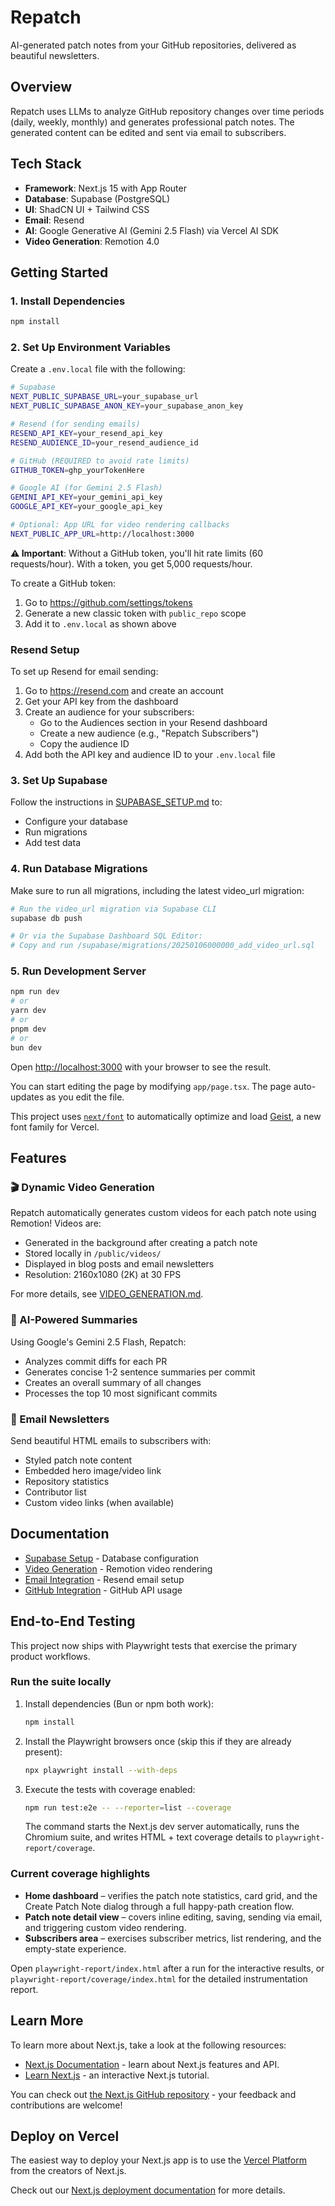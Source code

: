 # Repatch

AI-generated patch notes from your GitHub repositories, delivered as beautiful newsletters.

## Overview

Repatch uses LLMs to analyze GitHub repository changes over time periods (daily, weekly, monthly) and generates professional patch notes. The generated content can be edited and sent via email to subscribers.

## Tech Stack

- **Framework**: Next.js 15 with App Router
- **Database**: Supabase (PostgreSQL)
- **UI**: ShadCN UI + Tailwind CSS
- **Email**: Resend
- **AI**: Google Generative AI (Gemini 2.5 Flash) via Vercel AI SDK
- **Video Generation**: Remotion 4.0

## Getting Started

### 1. Install Dependencies

```bash
npm install
```

### 2. Set Up Environment Variables

Create a `.env.local` file with the following:

```bash
# Supabase
NEXT_PUBLIC_SUPABASE_URL=your_supabase_url
NEXT_PUBLIC_SUPABASE_ANON_KEY=your_supabase_anon_key

# Resend (for sending emails)
RESEND_API_KEY=your_resend_api_key
RESEND_AUDIENCE_ID=your_resend_audience_id

# GitHub (REQUIRED to avoid rate limits)
GITHUB_TOKEN=ghp_yourTokenHere

# Google AI (for Gemini 2.5 Flash)
GEMINI_API_KEY=your_gemini_api_key
GOOGLE_API_KEY=your_google_api_key

# Optional: App URL for video rendering callbacks
NEXT_PUBLIC_APP_URL=http://localhost:3000
```

**⚠️ Important**: Without a GitHub token, you'll hit rate limits (60 requests/hour). With a token, you get 5,000 requests/hour.

To create a GitHub token:

1. Go to https://github.com/settings/tokens
2. Generate a new classic token with `public_repo` scope
3. Add it to `.env.local` as shown above

### Resend Setup

To set up Resend for email sending:

1. Go to https://resend.com and create an account
2. Get your API key from the dashboard
3. Create an audience for your subscribers:
   - Go to the Audiences section in your Resend dashboard
   - Create a new audience (e.g., "Repatch Subscribers")
   - Copy the audience ID
4. Add both the API key and audience ID to your `.env.local` file

### 3. Set Up Supabase

Follow the instructions in [SUPABASE_SETUP.md](./SUPABASE_SETUP.md) to:

- Configure your database
- Run migrations
- Add test data

### 4. Run Database Migrations

Make sure to run all migrations, including the latest video_url migration:

```bash
# Run the video_url migration via Supabase CLI
supabase db push

# Or via the Supabase Dashboard SQL Editor:
# Copy and run /supabase/migrations/20250106000000_add_video_url.sql
```

### 5. Run Development Server

```bash
npm run dev
# or
yarn dev
# or
pnpm dev
# or
bun dev
```

Open [http://localhost:3000](http://localhost:3000) with your browser to see the result.

You can start editing the page by modifying `app/page.tsx`. The page auto-updates as you edit the file.

This project uses [`next/font`](https://nextjs.org/docs/app/building-your-application/optimizing/fonts) to automatically optimize and load [Geist](https://vercel.com/font), a new font family for Vercel.

## Features

### 🎬 Dynamic Video Generation

Repatch automatically generates custom videos for each patch note using Remotion! Videos are:
- Generated in the background after creating a patch note
- Stored locally in `/public/videos/`
- Displayed in blog posts and email newsletters
- Resolution: 2160x1080 (2K) at 30 FPS

For more details, see [VIDEO_GENERATION.md](./VIDEO_GENERATION.md).

### 🤖 AI-Powered Summaries

Using Google's Gemini 2.5 Flash, Repatch:
- Analyzes commit diffs for each PR
- Generates concise 1-2 sentence summaries per commit
- Creates an overall summary of all changes
- Processes the top 10 most significant commits

### 📧 Email Newsletters

Send beautiful HTML emails to subscribers with:
- Styled patch note content
- Embedded hero image/video link
- Repository statistics
- Contributor list
- Custom video links (when available)

## Documentation

- [Supabase Setup](./SUPABASE_SETUP.md) - Database configuration
- [Video Generation](./VIDEO_GENERATION.md) - Remotion video rendering
- [Email Integration](./EMAIL_INTEGRATION.md) - Resend email setup
- [GitHub Integration](./GITHUB_INTEGRATION.md) - GitHub API usage

## End-to-End Testing

This project now ships with Playwright tests that exercise the primary product workflows.

### Run the suite locally

1. Install dependencies (Bun or npm both work):

   ```bash
   npm install
   ```

2. Install the Playwright browsers once (skip this if they are already present):

   ```bash
   npx playwright install --with-deps
   ```

3. Execute the tests with coverage enabled:

   ```bash
   npm run test:e2e -- --reporter=list --coverage
   ```

   The command starts the Next.js dev server automatically, runs the Chromium suite, and writes HTML + text coverage details to `playwright-report/coverage`.

### Current coverage highlights

- **Home dashboard** – verifies the patch note statistics, card grid, and the Create Patch Note dialog through a full happy-path creation flow.
- **Patch note detail view** – covers inline editing, saving, sending via email, and triggering custom video rendering.
- **Subscribers area** – exercises subscriber metrics, list rendering, and the empty-state experience.

Open `playwright-report/index.html` after a run for the interactive results, or `playwright-report/coverage/index.html` for the detailed instrumentation report.

## Learn More

To learn more about Next.js, take a look at the following resources:

- [Next.js Documentation](https://nextjs.org/docs) - learn about Next.js features and API.
- [Learn Next.js](https://nextjs.org/learn) - an interactive Next.js tutorial.

You can check out [the Next.js GitHub repository](https://github.com/vercel/next.js) - your feedback and contributions are welcome!

## Deploy on Vercel

The easiest way to deploy your Next.js app is to use the [Vercel Platform](https://vercel.com/new?utm_medium=default-template&filter=next.js&utm_source=create-next-app&utm_campaign=create-next-app-readme) from the creators of Next.js.

Check out our [Next.js deployment documentation](https://nextjs.org/docs/app/building-your-application/deploying) for more details.
